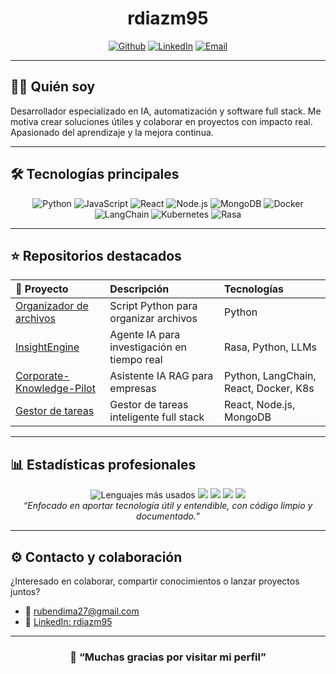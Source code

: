 <div align="center">
  
#  rdiazm95

[![Github](https://img.shields.io/badge/GitHub-rdiazm95-black?style=flat-square&logo=github)](https://github.com/rdiazm95)
[![LinkedIn](https://img.shields.io/badge/LinkedIn-rdiazm95-blue?style=flat-square&logo=linkedin)](https://www.linkedin.com/in/rdiazm95/)
[![Email](https://img.shields.io/badge/Contacto-email-green?style=flat-square&logo=gmail)](mailto:rubendima27@gmail.com)

</div>

---

## 👨‍💻 Quién soy

Desarrollador especializado en IA, automatización y software full stack. Me motiva crear soluciones útiles y colaborar en proyectos con impacto real. Apasionado del aprendizaje y la mejora continua.

---

## 🛠️ Tecnologías principales

<div align="center">

![Python](https://img.shields.io/badge/Python-3776AB?style=flat-square&logo=python&logoColor=white)
![JavaScript](https://img.shields.io/badge/JavaScript-F7DF1E?style=flat-square&logo=javascript&logoColor=black)
![React](https://img.shields.io/badge/React-20232A?style=flat-square&logo=react&logoColor=61DAFB)
![Node.js](https://img.shields.io/badge/Node.js-339933?style=flat-square&logo=nodedotjs&logoColor=white)
![MongoDB](https://img.shields.io/badge/MongoDB-4EA94B?style=flat-square&logo=mongodb&logoColor=white)
![Docker](https://img.shields.io/badge/Docker-2496ED?style=flat-square&logo=docker&logoColor=white)
![LangChain](https://img.shields.io/badge/LangChain-00A4CC?style=flat-square)
![Kubernetes](https://img.shields.io/badge/Kubernetes-326CE5?style=flat-square&logo=kubernetes&logoColor=white)
![Rasa](https://img.shields.io/badge/Rasa-5B2C9F?style=flat-square)

</div>

---

## ⭐ Repositorios destacados

| 🚀 Proyecto    | Descripción                                    | Tecnologías                               |
|:--------------|:-----------------------------------------------|:------------------------------------------|
| [Organizador de archivos](https://github.com/rdiazm95/organizador-archivos) | Script Python para organizar archivos     | Python                                   |
| [InsightEngine](https://github.com/rdiazm95/InsightEngine)      | Agente IA para investigación en tiempo real| Rasa, Python, LLMs                       |
| [Corporate-Knowledge-Pilot](https://github.com/rdiazm95/Corporate-Knowledge-Pilot) | Asistente IA RAG para empresas            | Python, LangChain, React, Docker, K8s     |
| [Gestor de tareas](https://github.com/rdiazm95/Gestor-de-tareas)| Gestor de tareas inteligente full stack    | React, Node.js, MongoDB                   |

---

## 📊 Estadísticas profesionales

<div align="center">

<!-- Lenguajes más usados: Este sí funciona correctamente -->
<img src="https://github-readme-stats.vercel.app/api/top-langs/?username=rdiazm95&layout=compact&theme=nord" alt="Lenguajes más usados" />

<!-- Badge de proyectos y stacks reales -->
<img src="https://img.shields.io/badge/%F0%9F%93%9A%20Proyectos%20publicados-4-blue?style=for-the-badge" />
<img src="https://img.shields.io/badge/%F0%9F%91%B6%20Stacks%20usados-Python,%20React,%20Node-success?style=for-the-badge" />
<img src="https://img.shields.io/badge/%E2%9C%94%EF%B8%8F%20Orientado%20a%20calidad-Pruebas%20y%20documentación%20cuidadas-important?style=for-the-badge" />
<img src="https://img.shields.io/badge/%F0%9F%A4%9D%20Colaborativo-Listo%20para%20trabajar%20en%20equipo-orange?style=for-the-badge" />

<!-- Frase destacada -->
<br>
<i>“Enfocado en aportar tecnología útil y entendible, con código limpio y documentado.”</i>

</div>

---

## ⚙️ Contacto y colaboración

¿Interesado en colaborar, compartir conocimientos o lanzar proyectos juntos?
- 💌 [rubendima27@gmail.com](mailto:rubendima27@gmail.com)
- 💼 [LinkedIn: rdiazm95](https://www.linkedin.com/in/rdiazm95/)

---

<div align="center">

### 🚀 “Muchas gracias por visitar mi perfil”

</div>
